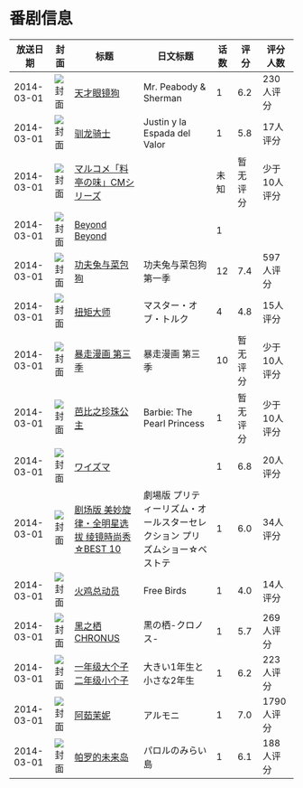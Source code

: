 # 番剧信息

|放送日期|封面|标题|日文标题|话数|评分|评分人数|
|---|---|---|---|---|---|---|
|2014-03-01|![封面](https://lain.bgm.tv/pic/cover/c/0c/5d/95788_vcLeI.jpg)|[天才眼镜狗](https://bangumi.tv/subject/95788)|Mr. Peabody & Sherman|1|6.2|230人评分|
|2014-03-01|![封面](https://lain.bgm.tv/pic/cover/c/87/d2/105244_Kgh3W.jpg)|[驯龙骑士](https://bangumi.tv/subject/105244)|Justin y la Espada del Valor|1|5.8|17人评分|
|2014-03-01|![封面](https://lain.bgm.tv/pic/cover/c/28/3f/222767_7ueze.jpg)|[マルコメ「料亭の味」CMシリーズ](https://bangumi.tv/subject/222767)||未知|暂无评分|少于10人评分|
|2014-03-01|![封面](https://lain.bgm.tv/pic/cover/c/70/75/95792_qhr6D.jpg)|[Beyond Beyond](https://bangumi.tv/subject/95792)||1|||
|2014-03-01|![封面](https://lain.bgm.tv/pic/cover/c/f2/a1/100565_9595F.jpg)|[功夫兔与菜包狗](https://bangumi.tv/subject/100565)|功夫兔与菜包狗 第一季|12|7.4|597人评分|
|2014-03-01|![封面](https://lain.bgm.tv/pic/cover/c/4b/3e/117798_BsJU4.jpg)|[扭矩大师](https://bangumi.tv/subject/117798)|マスター・オブ・トルク|4|4.8|15人评分|
|2014-03-01|![封面](https://lain.bgm.tv/pic/cover/c/06/20/126700_MNHzM.jpg)|[暴走漫画 第三季](https://bangumi.tv/subject/126700)|暴走漫画 第三季|10|暂无评分|少于10人评分|
|2014-03-01|![封面](https://lain.bgm.tv/pic/cover/c/35/a3/116165_Aj64s.jpg)|[芭比之珍珠公主](https://bangumi.tv/subject/116165)|Barbie: The Pearl Princess|1|暂无评分|少于10人评分|
|2014-03-01|![封面](https://bangumi.tv/img/no_icon_subject.png)|[ワイズマ](https://bangumi.tv/subject/402030)||1|6.8|20人评分|
|2014-03-01|![封面](https://lain.bgm.tv/pic/cover/c/08/fc/91273_LCKcE.jpg)|[剧场版 美妙旋律・全明星选拔 绫镜時尚秀☆BEST 10](https://bangumi.tv/subject/91273)|劇場版 プリティーリズム・オールスターセレクション プリズムショー☆ベストテ|1|6.0|34人评分|
|2014-03-01|![封面](https://lain.bgm.tv/pic/cover/c/63/50/111895_M6aT3.jpg)|[火鸡总动员](https://bangumi.tv/subject/111895)|Free Birds|1|4.0|14人评分|
|2014-03-01|![封面](https://lain.bgm.tv/pic/cover/c/71/02/85421_oS9VZ.jpg)|[黑之栖 CHRONUS](https://bangumi.tv/subject/85421)|黒の栖-クロノス-|1|5.7|269人评分|
|2014-03-01|![封面](https://lain.bgm.tv/pic/cover/c/44/80/85422_6sTi6.jpg)|[一年级大个子二年级小个子](https://bangumi.tv/subject/85422)|大きい1年生と小さな2年生|1|6.2|223人评分|
|2014-03-01|![封面](https://lain.bgm.tv/pic/cover/c/71/23/85423_J4sbE.jpg)|[阿茹茉妮](https://bangumi.tv/subject/85423)|アルモニ|1|7.0|1790人评分|
|2014-03-01|![封面](https://lain.bgm.tv/pic/cover/c/72/3e/85424_iQA2G.jpg)|[帕罗的未来岛](https://bangumi.tv/subject/85424)|パロルのみらい島|1|6.1|188人评分|
